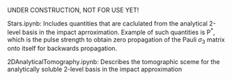 UNDER CONSTRUCTION, NOT FOR USE YET!

Stars.ipynb: Includes quantities that are caclulated from the analytical 2-level basis in the impact aprroximation. 
Example of such quantities is P$^{*}$, which is the pulse strength to obtain zero propagation of the Pauli $\sigma_3$ 
matrix onto itself for backwards propagation.

2DAnalyticalTomography.ipynb: Describes the tomographic sceme for the analytically soluble 2-level basis in the impact approximation
